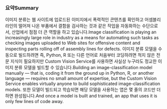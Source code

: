 ### <a name="summary"></a><span data-ttu-id="6597d-101">요약</span><span class="sxs-lookup"><span data-stu-id="6597d-101">Summary</span></span>

<span data-ttu-id="6597d-102">이미지 분류는 웹 사이트에 업로드된 이미지에서 폭력적인 콘텐츠를 확인하고 어셈블리 라인의 떨어져 나온 부품에서 결함을 검사하는 것과 같은 작업을 자동화하는 수단으로서, 산업에서 점점 더 큰 역할을 하고 있습니다.</span><span class="sxs-lookup"><span data-stu-id="6597d-102">Image classification is playing an increasingly large role in industry as a means for automating such tasks as checking images uploaded to Web sites for offensive content and inspecting parts rolling off of assembly lines for defects.</span></span> <span data-ttu-id="6597d-103">이미지 분류 모델을 수동으로 빌드하려면 즉, Python, R 또는 다른 언어로 처음부터 코딩하려면 적지 않은 전문 지식이 필요하지만 Custom Vision Service를 사용하면 사실상 누구라도 정교한 이미지 분류 모델을 빌드할 수 있습니다.</span><span class="sxs-lookup"><span data-stu-id="6597d-103">Building an image-classification model manually — that is, coding it from the ground up in Python, R, or another language — requires no small amount of expertise, but the Custom Vision Service enables virtually anyone to build sophisticated image-classification models.</span></span> <span data-ttu-id="6597d-104">또한 모델이 빌드되고 학습되면 해당 모델을 사용하는 앱은 몇 줄의 코드만 더하면 완성됩니다.</span><span class="sxs-lookup"><span data-stu-id="6597d-104">And once a model is built and trained, an app that uses it is only few lines of code away.</span></span>
